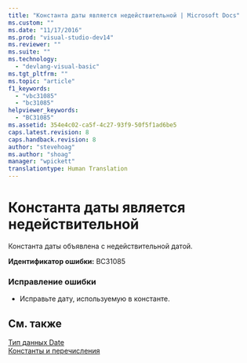 ```yaml
---
title: "Константа даты является недействительной | Microsoft Docs"
ms.custom: ""
ms.date: "11/17/2016"
ms.prod: "visual-studio-dev14"
ms.reviewer: ""
ms.suite: ""
ms.technology: 
  - "devlang-visual-basic"
ms.tgt_pltfrm: ""
ms.topic: "article"
f1_keywords: 
  - "vbc31085"
  - "bc31085"
helpviewer_keywords: 
  - "BC31085"
ms.assetid: 354e4c02-ca5f-4c27-93f9-50f5f1ad6be5
caps.latest.revision: 8
caps.handback.revision: 8
author: "stevehoag"
ms.author: "shoag"
manager: "wpickett"
translationtype: Human Translation
---
```

# Константа даты является недействительной
Константа даты объявлена с недействительной датой.  
  
 **Идентификатор ошибки:** BC31085  
  
### Исправление ошибки  
  
-   Исправьте дату, используемую в константе.  
  
## См. также  
 [Тип данных Date](../../visual-basic/language-reference/data-types/date-data-type.md)   
 [Константы и перечисления](../../visual-basic/language-reference/constants-and-enumerations.md)